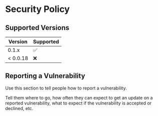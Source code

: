 # Security Policy

## Supported Versions

| Version  | Supported          |
| -------  | ------------------ |
| 0.1.x    | :white_check_mark: |
| < 0.0.18 | :x:                |

## Reporting a Vulnerability

Use this section to tell people how to report a vulnerability.

Tell them where to go, how often they can expect to get an update on a
reported vulnerability, what to expect if the vulnerability is accepted or
declined, etc.
